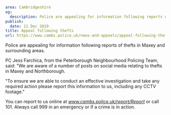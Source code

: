 ```yaml
area: Cambridgeshire
og:
  description: Police are appealing for information following reports of thefts in Maxey and surrounding areas.
publish:
  date: 11 Dec 2019
title: Appeal following thefts
url: https://www.cambs.police.uk/news-and-appeals/appeal-following-thefts
```

Police are appealing for information following reports of thefts in Maxey and surrounding areas.

PC Jess Farchica, from the Peterborough Neighbourhood Policing Team, said: "We are aware of a number of posts on social media relating to thefts in Maxey and Northborough.

"To ensure we are able to conduct an effective investigation and take any required action please report this information to us, including any CCTV footage."

You can report to us online at _www.cambs.police.uk/report/Report_ or call 101. Always call 999 in an emergency or if a crime is in action.
